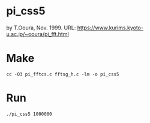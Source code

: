 # pi_css5
by T.Ooura, Nov. 1999.
URL: https://www.kurims.kyoto-u.ac.jp/~ooura/pi_fft.html

# Make

`cc -O3 pi_fftcs.c fftsg_h.c -lm -o pi_css5`

# Run

`./pi_css5 1000000`
